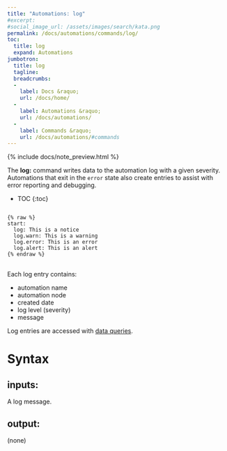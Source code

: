 ```yaml
---
title: "Automations: log"
#excerpt: 
#social_image_url: /assets/images/search/kata.png
permalink: /docs/automations/commands/log/
toc:
  title: log
  expand: Automations
jumbotron:
  title: log
  tagline: 
  breadcrumbs:
  -
    label: Docs &raquo;
    url: /docs/home/
  -
    label: Automations &raquo;
    url: /docs/automations/
  -
    label: Commands &raquo;
    url: /docs/automations/#commands
---
```


{% include docs/note_preview.html %}

The **log:** command writes data to the automation log with a given severity. Automations that exit in the `error` state also create entries to assist with error reporting and debugging.

* TOC
{:toc}

<pre>
<code class="language-cerb">
{% raw %}
start:
  log: This is a notice
  log.warn: This is a warning
  log.error: This is an error
  log.alert: This is an alert
{% endraw %}
</code>
</pre>

Each log entry contains:

* automation name
* automation node
* created date
* log level (severity)
* message

Log entries are accessed with [data queries](/docs/data-queries/).

# Syntax

## inputs:

A log message.

## output:

(none)
